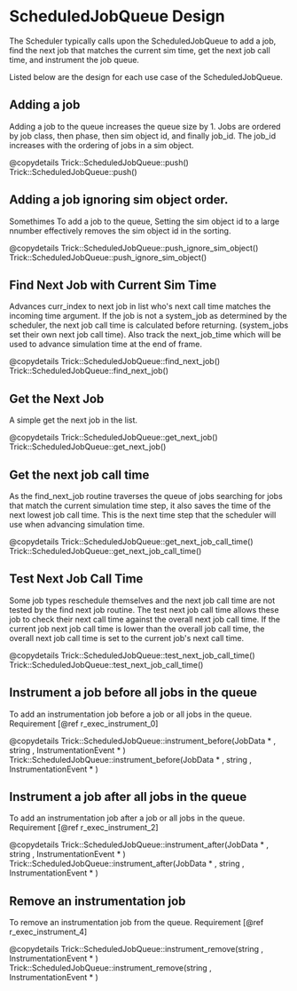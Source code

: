 # ScheduledJobQueue Design

The Scheduler typically calls upon the ScheduledJobQueue to add
a job, find the next job that matches the current sim time, get the next
job call time, and instrument the job queue.

Listed below are the design for each use case of the ScheduledJobQueue.

## Adding a job

Adding a job to the queue increases the queue size by 1.  Jobs are ordered by
job class, then phase, then sim object id, and finally job_id.  The job_id increases
with the ordering of jobs in a sim object.

@copydetails Trick::ScheduledJobQueue::push()
Trick::ScheduledJobQueue::push()

## Adding a job ignoring sim object order.

Somethimes To add a job to the queue, Setting the sim object id to a large nnumber effectively
removes the sim object id in the sorting.

@copydetails Trick::ScheduledJobQueue::push_ignore_sim_object()
Trick::ScheduledJobQueue::push_ignore_sim_object()

## Find Next Job with Current Sim Time

Advances curr_index to next job in list who's next call time matches the incoming time
argument.  If the job is not a system_job as determined by the scheduler, the next job
call time is calculated before returning. (system_jobs set their own next job call time).
Also track the next_job_time which will be used to advance simulation time 
at the end of frame.

@copydetails Trick::ScheduledJobQueue::find_next_job()
Trick::ScheduledJobQueue::find_next_job()

## Get the Next Job

A simple get the next job in the list.

@copydetails Trick::ScheduledJobQueue::get_next_job()
Trick::ScheduledJobQueue::get_next_job()

## Get the next job call time

As the find_next_job routine traverses the queue of jobs searching for jobs that match the
current simulation time step, it also saves the time of the next lowest job
call time.  This is the next time step that the scheduler will use when
advancing simulation time.

@copydetails Trick::ScheduledJobQueue::get_next_job_call_time()
Trick::ScheduledJobQueue::get_next_job_call_time()

## Test Next Job Call Time

Some job types reschedule themselves and the next job call time are not tested by the find next job routine.
The test next job call time allows these job to check their next call time against the overall next
job call time.  If the current job next job call time is lower than the overall job call time, the
overall next job call time is set to the current job's next call time.

@copydetails Trick::ScheduledJobQueue::test_next_job_call_time()
Trick::ScheduledJobQueue::test_next_job_call_time()

## Instrument a job before all jobs in the queue

To add an instrumentation job before a job or all jobs in the queue.  Requirement [@ref r_exec_instrument_0]

@copydetails Trick::ScheduledJobQueue::instrument_before(JobData * , string , InstrumentationEvent * )
Trick::ScheduledJobQueue::instrument_before(JobData * , string , InstrumentationEvent * )

## Instrument a job after all jobs in the queue

To add an instrumentation job after a job or all jobs in the queue.  Requirement [@ref r_exec_instrument_2]

@copydetails Trick::ScheduledJobQueue::instrument_after(JobData * , string , InstrumentationEvent * )
Trick::ScheduledJobQueue::instrument_after(JobData * , string , InstrumentationEvent * )

## Remove an instrumentation job

To remove an instrumentation job from the queue.  Requirement [@ref r_exec_instrument_4]

@copydetails Trick::ScheduledJobQueue::instrument_remove(string , InstrumentationEvent * )
Trick::ScheduledJobQueue::instrument_remove(string , InstrumentationEvent * )

